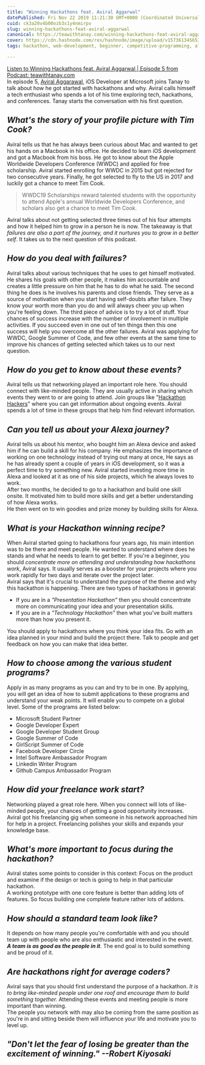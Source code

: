 ```yaml
---
title: "Winning Hackathons feat. Aviral Aggarwal"
datePublished: Fri Nov 22 2019 11:21:30 GMT+0000 (Coordinated Universal Time)
cuid: ck3a20v4b00ozb3s1y4nmirpv
slug: winning-hackathons-feat-aviral-aggarwal
canonical: https://teawithtanay.com/winning-hackathons-feat-aviral-aggarwal-episode-5/
cover: https://cdn.hashnode.com/res/hashnode/image/upload/v1573613456537/l0ZUXmwKd.png
tags: hackathon, web-development, beginner, competitive-programming, alexa

---
```


[Listen to Winning Hackathons feat. Aviral Aggarwal | Episode 5 from Podcast: teawithtanay.com](https://teawithtanay.com/winning-hackathons-feat-aviral-aggarwal-episode-5/)   
In episode 5, [Aviral Aggarawal](https://www.linkedin.com/in/aviral190694/), iOS Developer at Microsoft joins Tanay to talk about how he got started with hackathons and why. Aviral calls himself a tech enthusiast who spends a lot of his time exploring tech, hackathons, and conferences. Tanay starts the conversation with his first question. 

## *What's the story of your profile picture with Tim Cook?*
Aviral tells us that he has always been curious about Mac and wanted to get his hands on a Macbook in his office. He decided to learn iOS development and got a Macbook from his boss. He got to know about the Apple Worldwide Developers Conference (WWDC) and applied for free scholarship. Aviral started enrolling for WWDC in 2015 but got rejected for two consecutive years. Finally, he got selected to fly to the US in 2017 and luckily got a chance to meet Tim Cook. 

> WWDC19 Scholarships reward talented students with the opportunity to attend Apple's annual Worldwide Developers Conference, and scholars also get a chance to meet Tim Cook.

Aviral talks about not getting selected three times out of his four attempts and how it helped him to grow in a person he is now. The takeaway is that *failures are also a part of the journey, and it nurtures you to grow in a better self*. It takes us to the next question of this podcast.

## *How do you deal with failures?*
Aviral talks about various techniques that he uses to get himself motivated. 
He shares his goals with other people, it makes him accountable and creates a little pressure on him that he has to do what he said. 
The second thing he does is he involves his parents and close friends. They serve as a source of motivation when you start having self-doubts after failure. They know your worth more than you do and will always cheer you up when you're feeling down.
The third piece of advice is to try a lot of stuff. Your chances of success increase with the number of involvement in multiple activities. If you succeed even in one out of ten things then this one success will help you overcome all the other failures.
Aviral was applying for WWDC, Google Summer of Code, and few other events at the same time to improve his chances of getting selected which takes us to our next question.

## *How do you get to know about these events?*
Aviral tells us that networking played an important role here. You should connect with like-minded people. They are usually active in sharing which events they went to or are going to attend. 
Join groups like "[Hackathon Hackers](https://www.facebook.com/groups/759985267390294/)" where you can get information about ongoing events. Aviral spends a lot of time in these groups that help him find relevant information.

## *Can you tell us about your Alexa journey?*
Aviral tells us about his mentor, who bought him an Alexa device and asked him if he can build a skill for his company. He emphasizes the importance of working on one technology instead of trying out many at once, He says as he has already spent a couple of years in iOS development, so it was a perfect time to try something new. Aviral started investing more time in Alexa and looked at it as one of his side projects, which he always loves to work.  
After two months, he decided to go to a hackathon and build one skill onsite. It motivated him to build more skills and get a better understanding of how Alexa works.  
He then went on to win goodies and prize money by building skills for Alexa.

## *What is your Hackathon winning recipe?*
When Aviral started going to hackathons four years ago, his main intention was to be there and meet people. He wanted to understand where does he stands and what he needs to learn to get better. If you're a beginner, you should *concentrate more on attending and understanding how hackathons work*, Aviral says.
It usually serves as a booster for your projects where you work rapidly for two days and iterate over the project later.  
Aviral says that it's crucial to understand the purpose of the theme and why this hackathon is happening.  There are two types of hackathons in general:   
* If you are in a *"Presentation Hackathon"* then you should concentrate more on communicating your idea and your presentation skills.  
* If you are in a *"Technology Hackathon"* then what you've built matters more than how you present it.  

You should apply to hackathons where you think your idea fits.
Go with an idea planned in your mind and build the project there.
Talk to people and get feedback on how you can make that idea better. 

## *How to choose among the various student programs?*
Apply in as many programs as you can and try to be in one. By applying, you will get an idea of how to submit applications to these programs and understand your weak points. It will enable you to compete on a global level.
Some of the programs are listed below:  
* Microsoft Student Partner
* Google Developer Expert
* Google Developer Student Group
* Google Summer of Code
* GirlScript Summer of Code
* Facebook Developer Circle
* Intel Software Ambassador Program
* Linkedin Writer Program 
* Github Campus Ambassador Program

## *How did your freelance work start?*
Networking played a great role here. When you connect will lots of like-minded people, your chances of getting a good opportunity increases. Aviral got his freelancing gig when someone in his network approached him for help in a project. Freelancing polishes your skills and expands your knowledge base. 

## *What's more important to focus during the hackathon?*
Aviral states some points to consider in this context:
Focus on the product and examine if the design or tech is going to help in that particular hackathon.  
A working prototype with one core feature is better than adding lots of features. So focus building one complete feature rather lots of addons.

## *How should a standard team look like?*
It depends on how many people you're comfortable with and you should team up with people who are also enthusiastic and interested in the event. ***A team is as good as the people in it***.
The end goal is to build something and be proud of it.

## *Are hackathons right for average coders?*
Aviral says that you should first understand the purpose of a hackathon. *It is to bring like-minded people under one roof and encourage them to build something together.* Attending these events and meeting people is more important than winning.   
The people you network with may also be coming from the same position as you're in and sitting beside them will influence your life and motivate you to level up.

## *"Don't let the fear of losing be greater than the excitement of winning." --Robert Kiyosaki*